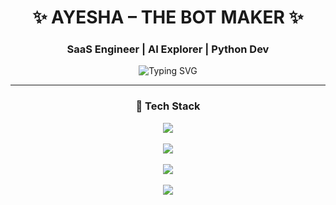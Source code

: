 <h1 align="center">✨ AYESHA – THE BOT MAKER ✨</h1>
<h3 align="center">SaaS Engineer | AI Explorer | Python Dev</h3>

<p align="center">
  <img src="https://readme-typing-svg.demolab.com?font=Fira+Code&pause=1000&color=F58F8F&center=true&vCenter=true&width=435&lines=Crafting+AI+Tools+with+Purpose;Shipping+SaaS+that+Works+While+I+Sleep+😴;FastAPI+Lover+%7C+Langchain+Explorer+%7C+Pythonista+💻" alt="Typing SVG" />
</p>

---

<h3 align="center">🧠 Tech Stack</h3>

<div align="center">
  
  <img src="https://img.shields.io/badge/Languages-Python,%20JavaScript-ffb86c?style=for-the-badge&logo=python&logoColor=white" />
  <br><br>

  <img src="https://img.shields.io/badge/Frameworks-FastAPI,%20Next.js-8be9fd?style=for-the-badge&logo=fastapi&logoColor=white" />
  <br><br>

  <img src="https://img.shields.io/badge/AI%20Tools-OpenAI,%20Langchain,%20Vector%20DBs-ff79c6?style=for-the-badge&logo=openai&logoColor=white" />
  <br><br>

  <img src="https://img.shields.io/badge/Focus-Building%20AI%20SaaS%20tools%20with%20speed%20&%20purpose-50fa7b?style=for-the-badge" />

</div>
